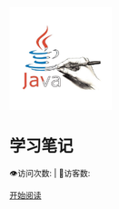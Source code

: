<div class="cover-main"><img width="180px" src="icon/icon.JPG">

<h1 id="top">
<a><span>学习笔记</span></a></h1>



<span id="busuanzi_container_site_pv" style="display: inline;">
    👁️访问次数:<span id="busuanzi_value_site_pv"></span> 
</span>
<span id="busuanzi_container_site_uv" style="display: inline;"> 
    | 🧑访客数: <span id="busuanzi_value_site_uv"></span>
</span>


<a href="#/menu">开始阅读</a></p></div><div class="mask"></div></section>